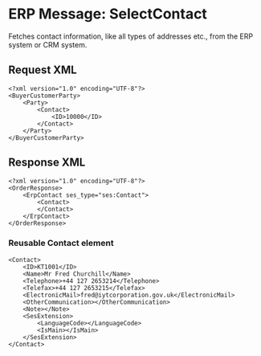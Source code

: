 #  ERP Message: SelectContact

Fetches contact information, like all types of addresses etc., from the ERP system or CRM system.

## Request XML

``` 
<?xml version="1.0" encoding="UTF-8"?>
<BuyerCustomerParty>
    <Party>
        <Contact>
            <ID>10000</ID>
        </Contact>
    </Party>
</BuyerCustomerParty>
```

## Response XML

``` 
<?xml version="1.0" encoding="UTF-8"?>
<OrderResponse>
    <ErpContact ses_type="ses:Contact">
        <Contact>
        </Contact>
    </ErpContact>
</OrderResponse>
```

### Reusable Contact element

``` 
<Contact>
    <ID>KT1001</ID>
    <Name>Mr Fred Churchill</Name>
    <Telephone>+44 127 2653214</Telephone>
    <Telefax>+44 127 2653215</Telefax>
    <ElectronicMail>fred@iytcorporation.gov.uk</ElectronicMail>
    <OtherCommunication></OtherCommunication>
    <Note></Note>
    <SesExtension>
        <LanguageCode></LanguageCode>
        <IsMain></IsMain>
    </SesExtension>
</Contact>
```
